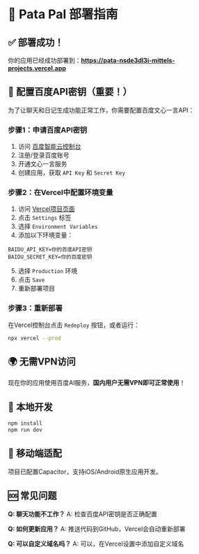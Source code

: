 # 🚀 Pata Pal 部署指南

## ✅ 部署成功！

你的应用已经成功部署到：**https://pata-nsde3dl3i-mittels-projects.vercel.app**

## 🔑 配置百度API密钥（重要！）

为了让聊天和日记生成功能正常工作，你需要配置百度文心一言API：

### 步骤1：申请百度API密钥
1. 访问 [百度智能云控制台](https://console.bce.baidu.com/)
2. 注册/登录百度账号
3. 开通文心一言服务
4. 创建应用，获取 `API Key` 和 `Secret Key`

### 步骤2：在Vercel中配置环境变量
1. 访问 [Vercel项目页面](https://vercel.com/mittels-projects/pata-pal)
2. 点击 `Settings` 标签
3. 选择 `Environment Variables`
4. 添加以下环境变量：

```
BAIDU_API_KEY=你的百度API密钥
BAIDU_SECRET_KEY=你的百度密钥
```

5. 选择 `Production` 环境
6. 点击 `Save`
7. 重新部署项目

### 步骤3：重新部署
在Vercel控制台点击 `Redeploy` 按钮，或者运行：
```bash
npx vercel --prod
```

## 🌍 无需VPN访问

现在你的应用使用百度AI服务，**国内用户无需VPN即可正常使用**！

## 🔧 本地开发

```bash
npm install
npm run dev
```

## 📱 移动端适配

项目已配置Capacitor，支持iOS/Android原生应用开发。

## 🆘 常见问题

**Q: 聊天功能不工作？**
A: 检查百度API密钥是否正确配置

**Q: 如何更新应用？**
A: 推送代码到GitHub，Vercel会自动重新部署

**Q: 可以自定义域名吗？**
A: 可以，在Vercel设置中添加自定义域名




